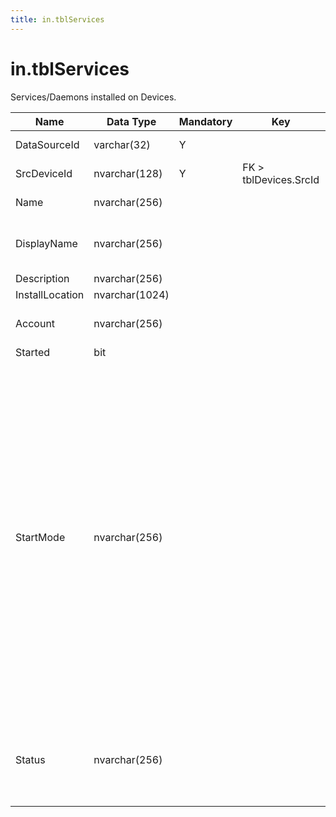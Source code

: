 ```yaml
---
title: in.tblServices
---
```

# in.tblServices

Services/Daemons installed on Devices.

| Name            | Data Type      | Mandatory | Key                   | Comment                                                                                                                                                                                                                                                                                                                                                                                                                                                                                                                                                                                                                                                                                                       |
|-----------------|----------------|-----------|-----------------------|---------------------------------------------------------------------------------------------------------------------------------------------------------------------------------------------------------------------------------------------------------------------------------------------------------------------------------------------------------------------------------------------------------------------------------------------------------------------------------------------------------------------------------------------------------------------------------------------------------------------------------------------------------------------------------------------------------------|
| DataSourceId    | varchar(32)    | Y         |                       | Unique ID of the source of this record.                                                                                                                                                                                                                                                                                                                                                                                                                                                                                                                                                                                                                                                                       |
| SrcDevice​​Id     | nvarchar(128)  | Y         | FK > tblDevices.SrcId | Device this service is running on.                                                                                                                                                                                                                                                                                                                                                                                                                                                                                                                                                                                                                                                                            |
| Name            | nvarchar(256)  |           |                       | Win32_Service.Name. This is the actual Service Name.                                                                                                                                                                                                                                                                                                                                                                                                                                                                                                                                                                                                                                                          |
| DisplayName     | nvarchar(256)  |           |                       | Win32_Service.DisplayName. This is the name of the service as displayed in the management console.                                                                                                                                                                                                                                                                                                                                                                                                                                                                                                                                                                                                            |
| Description     | nvarchar(256)  |           |                       | Win32_Service.Description.                                                                                                                                                                                                                                                                                                                                                                                                                                                                                                                                                                                                                                                                                    |
| InstallLocation | nvarchar(1024) |           |                       |                                                                                                                                                                                                                                                                                                                                                                                                                                                                                                                                                                                                                                                                                                               |
| Account         | nvarchar(256)  |           |                       | Win32_Service.StartName. Account name under which a service runs.                                                                                                                                                                                                                                                                                                                                                                                                                                                                                                                                                                                                                                             |
| Started         | bit            |           |                       | True if the service started.                                                                                                                                                                                                                                                                                                                                                                                                                                                                                                                                                                                                                                                                                  |
| StartMode       | nvarchar(256)  |           |                       | Win32_Service.StartMode. Posible values:<br/>"Boot" - Device driver started by the operating system loader (valid only for driver services).<br/>"System" - Device driver started by the operating system initialization process. (valid only for driver services).<br/>"Auto" - Service to be started automatically by the service control manager during system startup. Auto services are started even if a user does not log on.<br/>"Manual" - Service to be started by the Service Control Manager when a process calls the StartService method. These services do not start unless a user logs on and starts them.<br/>"Disabled" - Service that cannot be started until its StartMode is changed to either Auto or Manual. |
| Status          | nvarchar(256)  |           |                       | Win32_Service.Status. Possible values: OK , Error, Degraded, Unknown, Pred Fail, Starting, Stopping, Service, Stressed, NonRecover, No Contact, Lost Comm                                                                                                                                                                                                                                                                                                                                                                                                                                                                                                                                                     |